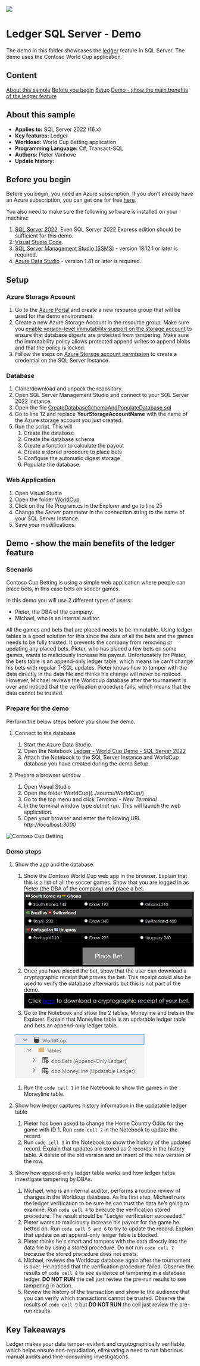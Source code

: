 ![](../../../../manage/sql-server-extended-security-updates/media/solutions-microsoft-logo-small.png)

# Ledger SQL Server - Demo

The demo in this folder showcases the [ledger](https://docs.microsoft.com/en-us/azure/azure-sql/database/ledger-overview) feature in SQL Server. The demo uses the Contoso World Cup application.

## Content

[About this sample](#about-this-sample)
[Before you begin](#before-you-begin)
[Setup](#setup)
[Demo - show the main benefits of the ledger feature](#Demo---show-the-main-benefits-of-the-ledger-feature)

## About this sample

- **Applies to:** SQL Server 2022 (16.x)
- **Key features:** Ledger
- **Workload:** World Cup Betting application
- **Programming Language:** C#, Transact-SQL
- **Authors:** Pieter Vanhove
- **Update history:**

## Before you begin

Before you begin, you need an Azure subscription. If you don't already have an Azure subscription, you can get one for free [here](https://azure.microsoft.com/free/).

You also need to make sure the following software is installed on your machine:

1. [SQL Server 2022](https://www.microsoft.com/en-us/sql-server/sql-server-downloads). Even SQL Server 2022 Express edition should be sufficient for this demo.
1. [Visual Studio Code](https://code.visualstudio.com/download).
1. [SQL Server Management Studio (SSMS)](https://learn.microsoft.com/en-us/sql/ssms/download-sql-server-management-studio-ssms?view=sql-server-ver16) - version 18.12.1 or later is required.
1. [Azure Data Studio](https://learn.microsoft.com/en-us/sql/azure-data-studio/download-azure-data-studio?view=sql-server-ver16) - version 1.41 or later is required.

## Setup

### Azure Storage Account
1. Go to the [Azure Portal](https://portal.azure.com/) and create a new resource group that will be used for the demo environment.
1. Create a new Azure Storage Account in the resource group. Make sure you [enable version-level immutability support on the storage account](https://learn.microsoft.com/en-us/azure/storage/blobs/immutable-policy-configure-version-scope?tabs=azure-portal#enable-version-level-immutability-support-on-a-storage-accountconfigure) to ensure that database digests are protected from tampering. Make sure the immutability policy allows protected append writes to append blobs and that the policy is locked.
1. Follow the steps on [Azure Storage account permission](https://learn.microsoft.com/en-us/sql/relational-databases/security/ledger/ledger-digest-management?view=sql-server-ver16#azure-storage-account-permission) to create a credential on the SQL Server Instance.

### Database

1. Clone/download and unpack the repository.
1. Open SQL Server Management Studio and connect to your SQL Server 2022 instance.
1. Open the file [CreateDatabaseSchemaAndPopulateDatabase.sql](../sql-server/setup/CreateDatabaseSchemaAndPopulateDatabase.sql)
1. Go to line 12 and replace **YourStorageAccountName** with the name of the Azure storage account you just created.
1. Run the script. This will
    1. Create the database
    1. Create the database schema
    1. Create a function to calculate the payout
    1. Create a stored procedure to place bets
    1. Configure the automatic digest storage
    1. Populate the database.

### Web Application

1. Open Visual Studio
1. Open the folder [WorldCup](../source/WorldCup/)
1. Click on the file Program.cs in the Explorer and go to line 25
1. Change the *Server* parameter in the connection string to the name of your SQL Server Instance.
1. Save your modifications.

## Demo - show the main benefits of the ledger feature

### Scenario

Contoso Cup Betting is using a simple web application where people can place bets, in this case bets on soccer games.

In this demo you will use 2 different types of users:

- Pieter, the DBA of the company.
- Michael, who is an internal auditor.

All the games and bets that are placed needs to be immutable. Using ledger tables is a good solution for this since the data of all the bets and the games needs to be fully trusted. It prevents the company from removing or updating any placed bets. Pieter, who has placed a few bets on some games, wants to maliciously increase his payout. Unfortunately for Pieter, the bets table is an append-only ledger table, which means he can't change his bets with regular T-SQL updates. Pieter knows how to tamper with the data directly in the data file and thinks his change will never be noticed. However, Michael reviews the Worldcup database after the tournament is over and noticed that the verification procedure fails, which means that the data cannot be trusted.

### Prepare for the demo

Perform the below steps before you show the demo.

1. Connect to the database
   1. Start the Azure Data Studio.
   1. Open the Notebook [Ledger - World Cup Demo - SQL Server 2022](../sql-server/tsql-scripts/Ledger%20-%20World%20Cup%20Demo%20-%20SQL%20Server%202022.ipynb)
   1. Attach the Notebook to the SQL Server Instance and WorldCup database you have created during the demo Setup.

1. Prepare a browser window .
   1. Open Visual Studio
   1. Open the folder WorldCup](../source/WorldCup/)
   1. Go to the top menu and click *Terminal - New Terminal*
   1. In the terminal window type *dotnet run*. This will launch the web application.
   1. Open your browser and enter the following URL *http://localhost:3000*

![Contoso Cup Betting](../../../../../media/features/ledger/ContosoCupBetting.png)

### Demo steps

1. Show the app and the database.
   1. Show the Contoso World Cup web app in the browser. Explain that this is a list of all the soccer games. Show that you are logged in as Pieter (the DBA of the company) and place a bet.
   ![Place Bet](../../../../../media/features/ledger/Place-Bet.png)
   1. Once you have placed the bet, show that the user can download a cryptographic receipt that proves the bet. This receipt could also be used to verify the database afterwards but this is not part of the demo.
   ![Download Cryptographic Receipt](../../../../../media/features/ledger/Download-Receipt.png)
   1. Go to the Notebook and show the 2 tables, Moneyline and bets in the Explorer. Explain that Moneyline table is an updatable ledger table and bets an append-only ledger table.

   ![Ledger Tables](../../../../../media/features/ledger/Ledger-Tables.png)
   1. Run the `code cell 1` in the Notebook to show the games in the Moneyline table.

1. Show how ledger captures history information in the updatable ledger table
    1. Pieter has been asked to change the Home Country Odds for the game with ID 1. Run `code cell 2` in the Notebook to update the record.
    1. Run `code cell 3` in the Notebook to show the history of the updated record. Explain that updates are stored as 2 records in the history table. A delete of the old version and an insert of the new version of the row.

1. Show how append-only ledger table works and how ledger helps investigate tampering by DBAs. 
    1. Michael, who is an internal auditor, performs a routine review of changes in the Worldcup database. As his first step, Michael runs the ledger verification to be sure he can trust the data he’s going to examine. Run `code cell 4` to execute the verification stored procedure. The result should be "Ledger verification succeeded."
    1. Pieter wants to maliciously increase his payout for the game he betted on. Run `code cell 5 and 6` to try to update the record. Explain that update on an append-only ledger table is blocked.
    1. Pieter thinks he's smart and tampers with the data directly into the data file by using a stored procedure. Do not run `code cell 7` because the stored procedure does not exists.
    1. Michael, reviews the Worldcup database again after the tournament is over. He noticed that the verification procedure failed. Observe the results of `code cell 8` to see evidence of tampering in a database ledger. **DO NOT RUN** the cell just review the pre-run results to see tampering in action.
    1. Review the history of the transaction and show to the audience that you can verify which transactions cannot be trusted. Observe the results of `code cell 9` but **DO NOT RUN** the cell just review the pre-run results.

## Key Takeaways

Ledger makes your data tamper-evident and cryptographically verifiable, which helps ensure non-repudiation, eliminating a need to run laborious manual audits and time-consuming investigations.
